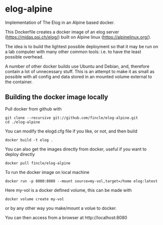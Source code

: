 # elog-alpine
Implementation of The Elog in an Alpine based docker.

This Dockerfile creates a docker image of an elog server (https://midas.psi.ch/elog/) built on Alpine linux (https://alpinelinux.org/).

The idea is to build the lightest possible deployment so that it may be run on a lab computer with many other common tools: i.e. to have the least possible overhead.

A number of other docker builds use Ubuntu and Debian, and, therefore contain a lot of unnecessary stuff. This is an attempt to make it as small as possible with all config and data stored in an mounted volume external to the container.

## Building the docker image locally
Pull docker from github with
```
git clone --recursive git://github.com/fincle/elog-alpine.git
cd ./elog-alpine
```

You can modify the elogd.cfg file if you like, or not, and then build
```
docker build -t elog .
```

You can also get the images directly from docker, useful if you want to deploy directly

```
docker pull fincle/elog-alpine
```

To run the docker image on local machine
```
docker run -p 8080:8080 --mount source=my-vol,target=/home elog:latest
```

Here my-vol is a docker defined volume, this can be made with 
```
docker volume create my-vol
```
or by any other way you make/mount a volue to docker.

You can then access from a browser at http://localhost:8080
